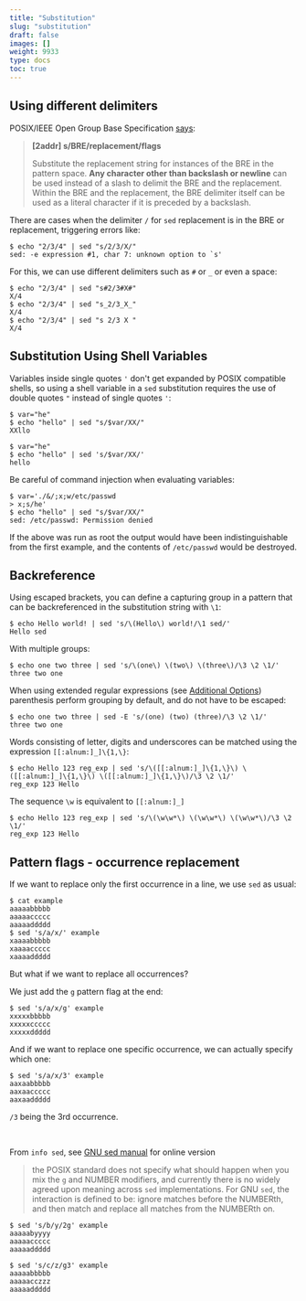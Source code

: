 ```yaml
---
title: "Substitution"
slug: "substitution"
draft: false
images: []
weight: 9933
type: docs
toc: true
---
```


## Using different delimiters
POSIX/IEEE Open Group Base Specification [says][1]: 

> **[2addr] s/BRE/replacement/flags**
> 
> Substitute the replacement string for instances of the BRE in the
> pattern space. **Any character other than backslash or newline** can
> be used instead of a slash to delimit the BRE and the replacement.
> Within the BRE and the replacement, the BRE delimiter itself can be
> used as a literal character if it is preceded by a backslash.

There are cases when the delimiter `/` for `sed` replacement is in the BRE or replacement, triggering errors like:

    $ echo "2/3/4" | sed "s/2/3/X/"
    sed: -e expression #1, char 7: unknown option to `s'

For this, we can use different delimiters such as `#` or `_` or even a space:

    $ echo "2/3/4" | sed "s#2/3#X#"
    X/4
    $ echo "2/3/4" | sed "s_2/3_X_"
    X/4
    $ echo "2/3/4" | sed "s 2/3 X "
    X/4

  [1]: http://pubs.opengroup.org/onlinepubs/009604599/utilities/sed.html




## Substitution Using Shell Variables
Variables inside single quotes `'` don't get expanded by POSIX compatible shells, so using a shell variable in a `sed` substitution requires the use of double quotes `"` instead of single quotes `'`:

    $ var="he"
    $ echo "hello" | sed "s/$var/XX/"
    XXllo

    $ var="he"
    $ echo "hello" | sed 's/$var/XX/'
    hello

Be careful of command injection when evaluating variables:

    $ var='./&/;x;w/etc/passwd
    > x;s/he'
    $ echo "hello" | sed "s/$var/XX/"
    sed: /etc/passwd: Permission denied

If the above was run as root the output would have been indistinguishable from the first example, and the contents of `/etc/passwd` would be destroyed.

## Backreference
Using escaped brackets, you can define a capturing group in a pattern that can be backreferenced in the substitution string with `\1`:

    $ echo Hello world! | sed 's/\(Hello\) world!/\1 sed/'
    Hello sed

With multiple groups:

    $ echo one two three | sed 's/\(one\) \(two\) \(three\)/\3 \2 \1/'
    three two one

<!-- if version [eq BSD sed] [eq GNU sed] -->

When using extended regular expressions (see [Additional Options][soadop]) parenthesis perform grouping by default, and do not have to be escaped:

    $ echo one two three | sed -E 's/(one) (two) (three)/\3 \2 \1/'
    three two one

<!-- end version if -->

Words consisting of letter, digits and underscores can be matched using the expression
`[[:alnum:]_]\{1,\}`:

    $ echo Hello 123 reg_exp | sed 's/\([[:alnum:]_]\{1,\}\) \([[:alnum:]_]\{1,\}\) \([[:alnum:]_]\{1,\}\)/\3 \2 \1/'
    reg_exp 123 Hello

<!-- if version [eq GNU sed] -->

The sequence `\w` is equivalent to `[[:alnum:]_]`

    $ echo Hello 123 reg_exp | sed 's/\(\w\w*\) \(\w\w*\) \(\w\w*\)/\3 \2 \1/'
    reg_exp 123 Hello

<!-- end version if -->

[soadop]: https://www.wikiod.com/sed/additional-options

## Pattern flags - occurrence replacement
If we want to replace only the first occurrence in a line, we use `sed` as usual:

    $ cat example
    aaaaabbbbb
    aaaaaccccc
    aaaaaddddd
    $ sed 's/a/x/' example
    xaaaabbbbb
    xaaaaccccc
    xaaaaddddd
 
But what if we want to replace all occurrences?
 
We just add the `g` pattern flag at the end:
 
    $ sed 's/a/x/g' example
    xxxxxbbbbb
    xxxxxccccc
    xxxxxddddd
 
And if we want to replace one specific occurrence, we can actually specify which one:
 
    $ sed 's/a/x/3' example
    aaxaabbbbb
    aaxaaccccc
    aaxaaddddd
 
`/3` being the 3rd occurrence.

<br>

<!-- if version [eq GNU sed] -->

From `info sed`, see [GNU sed manual](https://www.gnu.org/software/sed/manual/sed.html#The-_0022s_0022-Command) for online version

> the POSIX standard does not specify what should happen when you mix
> the `g` and NUMBER modifiers, and currently there is no widely agreed
> upon meaning across `sed` implementations. For GNU `sed`, the
> interaction is defined to be: ignore matches before the NUMBERth, and
> then match and replace all matches from the NUMBERth on.

    $ sed 's/b/y/2g' example
    aaaaabyyyy
    aaaaaccccc
    aaaaaddddd

    $ sed 's/c/z/g3' example
    aaaaabbbbb
    aaaaacczzz
    aaaaaddddd

<!-- end version if -->

